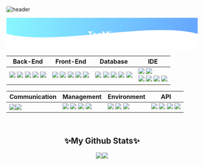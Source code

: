 ![header](https://capsule-render.vercel.app/api?type=waving&color=0:89f7fe,100:66a6ff&height=280&section=header&text=TaeMin&fontAlign=50&fontAlignY=40&fontSize=60&fontColor=ffffff)

<!-- Gradient Background with Wave -->
<p align="center">
  <svg width="100%" height="200" viewBox="0 0 1200 200" xmlns="http://www.w3.org/2000/svg">
    <defs>
      <!-- 하늘색 그라데이션 -->
      <linearGradient id="grad" x1="0%" y1="0%" x2="100%" y2="0%">
        <stop offset="0%" style="stop-color:#89f7fe; stop-opacity:1" />
        <stop offset="100%" style="stop-color:#66a6ff; stop-opacity:1" />
      </linearGradient>
    </defs>
    <!-- 사각형 배경 -->
    <rect width="1200" height="200" fill="url(#grad)" />
    <!-- Wave 효과 -->
    <path d="M0,100 C300,180 900,20 1200,100 L1200,200 L0,200 Z" fill="white"/>
    <!-- 텍스트 -->
    <text x="50%" y="55%" dominant-baseline="middle" text-anchor="middle" font-size="50" font-weight="bold" fill="white">
      TaeMin
    </text>
  </svg>
</p>


  
| Back-End | Front-End | Database | IDE |
| --- | --- | --- | --- |
| <span><img src="https://img.shields.io/badge/-JAVA-blueviolet"/></span> <span><img src="https://img.shields.io/badge/-JSP-red"/></span> <span><img src="https://img.shields.io/badge/-JPA-yellowgreen"/></span> <span><img src="https://img.shields.io/badge/-Node.js-green"/></span> <span><img src="https://img.shields.io/badge/JSON-00000?style=round-square&logo=JSON&logoColor=black"/></span> | <span><img src="https://img.shields.io/badge/JavaScript-F7DF1E?style=round-square&logo=JavaScript&logoColor=black"/></span> <span><img src="https://img.shields.io/badge/jQuery-0769AD?style=round-square&logo=jQuery&logoColor=black"/></span> <span><img src="https://img.shields.io/badge/HTML-E34F26?style=round-square&logo=HTML&logoColor=black"/></span> <span><img src="https://img.shields.io/badge/CSS-1572B6?style=round-square&logo=CSS&logoColor=black"/></span> <span><img src="https://img.shields.io/badge/ThymeLeaf-005F0F?style=round-square&logo=ThymeLeaf&logoColor=black"/></span> | <span><img src="https://img.shields.io/badge/MariaDB-003545?style=round-square&logo=mariadb&logoColor=white"/></span> <span><img src="https://img.shields.io/badge/MySQL-%2300f.svg?style=round-square&logo=mysql&logoColor=white"/></span> <span><img src="https://img.shields.io/badge/Oracle-F80000.svg?style=round-square&logo=mysql&logoColor=white"/></span> <span><img src="https://img.shields.io/badge/-MyBatis-orange"/></span> <span><img src="https://img.shields.io/badge/-PostgreSQL-blue"/></span>| <span><img src="https://img.shields.io/badge/Eclipse-2C2255.svg?style=round-square&logo=Eclipse&logoColor=white"/></span> <span><img src="https://img.shields.io/badge/Visual Studio Code-007ACC.svg?style=round-square&logo=Visual Studio Code&logoColor=white"/></span> <br> <span><img src="https://img.shields.io/badge/IntelliJ-000000.svg?style=round-square&logo=IntelliJ IDEA&logoColor=white"/></span> <span><img src="https://img.shields.io/badge/-DBeaver-brightgreen"/></span> <span><img src="https://img.shields.io/badge/Sourcetree-0052CC.svg?style=round-square&logo=Sourcetree&logoColor=white"/></span> <span><img src="https://img.shields.io/badge/Postman-FF6C37.svg?style=round-square&logo=Postman&logoColor=white"/></span>  |
  </p>

<p align="center">
  
| Communication | Management | Environment | API |
| --- | --- | --- | --- |
| <span><img src="https://img.shields.io/badge/Slack-4A154B.svg?style=round-square&logo=Slack&logoColor=white"/></span><span><img src="https://img.shields.io/badge/Discord-5865F2?style=round-square&logo=Discord&logoColor=black"/></span> | <span><img src="https://img.shields.io/badge/Git-F05032?style=round-square&logo=Git&logoColor=black"/></span> <span><img src="https://img.shields.io/badge/GitHub-181717?style=round-square&logo=GitHub&logoColor=black"/></span> <span><img src="https://img.shields.io/badge/Gradle-02303A?style=round-square&logo=Gradle&logoColor=black"/></span> <span><img src="https://img.shields.io/badge/-yml-brightgreen"/></span> | <span><img src="https://img.shields.io/badge/SpringBoot-6DB33F?style=round-square&logo=Spring&logoColor=black"/></span> <span><img src="https://img.shields.io/badge/-QueryDSL-critical"/></span> <span><img src="https://img.shields.io/badge/JUnit-25A162?style=round-square&logo=JUnit&logoColor=white"/></span> | <span><img src="https://img.shields.io/badge/-JDBC-blue"/> <span><img src="https://img.shields.io/badge/-WebSocket-orange"/> <span><img src="https://img.shields.io/badge/-REST-green"/> <span><img src="https://img.shields.io/badge/-Kakao%20Map-yellow"/></span> |
</p>
  
<br>

   
  
<h2 align="center"> ✨My Github Stats✨ </h2>
<p align="center"><img src="https://github-readme-stats.vercel.app/api?username=code-hyun&show_icons=true"><img src="https://github-readme-stats.vercel.app/api/top-langs/?username=code-hyun&layout=compact"></p>
  
